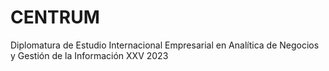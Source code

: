 # CENTRUM
Diplomatura de Estudio Internacional Empresarial en Analítica de Negocios y Gestión de la Información XXV 2023 
